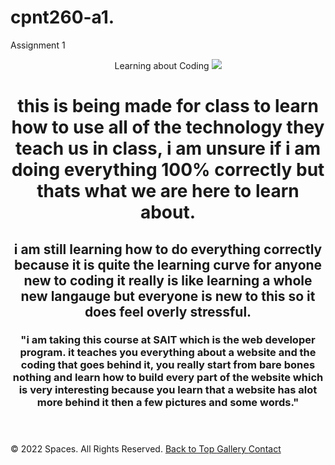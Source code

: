 # cpnt260-a1.
Assignment 1
<header> Learning about Coding
<img src="https://www.google.com/url?sa=i&url=https%3A%2F%2Fwww.spacesworks.com%2Fthe-importance-of-coding%2F&psig=AOvVaw3aBAQCg4xcSuPtNUlEb5RV&ust=1643405630152000&source=images&cd=vfe&ved=0CAsQjRxqFwoTCPCvvZrx0vUCFQAAAAAdAAAAABAD">
<h1> this is being made for class to learn how to use all of the technology they teach us in class, i am unsure if i am doing everything 100% correctly but thats what we are here to learn about.</h1>
<h2> i am still learning how to do everything correctly because it is quite the learning curve for anyone new to coding it really is like learning a whole new langauge but everyone is new to this so it does feel overly stressful.</h2>
  <h3>
    <strong> "i am taking this course at SAIT which is the web developer program. it teaches you everything about a website and the coding that goes behind it, you really start from bare bones nothing and learn how to build every part of the website which is very interesting because you learn that a website has alot more behind it then a few pictures and some words." 
    </strong>
    <h3>
</header>

<footer>
  © 2022 Spaces. All Rights Reserved.
<a href="#"> Back to Top </a>
  <a href="#"> Gallery </a>
  <a href="#"> Contact </a>
</div>
</footer>
